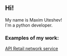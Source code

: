 ## Hi!
My name is Maxim Uteshev!  
I'm a python developer.

### Examples of my work:  

[API Retail network service](https://github.com/7kHz/REST_API_DIPLOM/tree/master)
